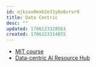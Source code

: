 ```yaml
---
id: ojkzax0mx62e33y0o8vrvr9
title: Data Centric
desc: ""
updated: 1706123328563
created: 1706123314855
---
```


- [MIT course](https://dcai.csail.mit.edu/2024/)
- [Data-centric AI Resource Hub](https://datacentricai.org/)
